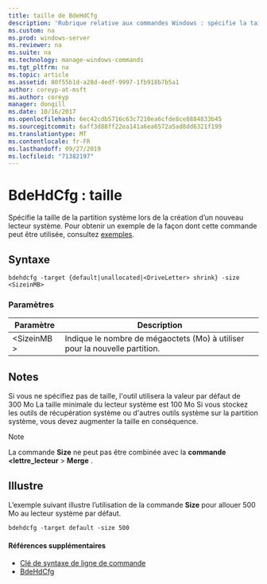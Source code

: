 ```yaml
---
title: taille de BdeHdCfg
description: 'Rubrique relative aux commandes Windows : spécifie la taille de la partition système lors de la création d’un nouveau lecteur système.'
ms.custom: na
ms.prod: windows-server
ms.reviewer: na
ms.suite: na
ms.technology: manage-windows-commands
ms.tgt_pltfrm: na
ms.topic: article
ms.assetid: 80f55b1d-a28d-4edf-9997-1fb918b7b5a1
author: coreyp-at-msft
ms.author: coreyp
manager: dongill
ms.date: 10/16/2017
ms.openlocfilehash: 6ec42cdb5716c63c7210ea6cfde8ce8884833b45
ms.sourcegitcommit: 6aff3d88ff22ea141a6ea6572a5ad8dd6321f199
ms.translationtype: MT
ms.contentlocale: fr-FR
ms.lasthandoff: 09/27/2019
ms.locfileid: "71382197"
---
```

# <a name="bdehdcfg-size"></a>BdeHdCfg : taille



Spécifie la taille de la partition système lors de la création d’un nouveau lecteur système. Pour obtenir un exemple de la façon dont cette commande peut être utilisée, consultez [exemples](#BKMK_Examples).

## <a name="syntax"></a>Syntaxe

```
bdehdcfg -target {default|unallocated|<DriveLetter> shrink} -size <SizeinMB>
```

### <a name="parameters"></a>Paramètres

|Paramètre|Description|
|---------|-----------|
|\<SizeinMB >|Indique le nombre de mégaoctets (Mo) à utiliser pour la nouvelle partition.|

## <a name="remarks"></a>Notes

Si vous ne spécifiez pas de taille, l'outil utilisera la valeur par défaut de 300 Mo La taille minimale du lecteur système est 100 Mo Si vous stockez les outils de récupération système ou d'autres outils système sur la partition système, vous devez augmenter la taille en conséquence.

> [!NOTE]
> La commande **Size** ne peut pas être combinée avec la **commande \<lettre_lecteur** > **Merge** .

## <a name="BKMK_Examples"></a>Illustre

L’exemple suivant illustre l’utilisation de la commande **Size** pour allouer 500 Mo au lecteur système par défaut.
```
bdehdcfg -target default -size 500
```

#### <a name="additional-references"></a>Références supplémentaires

-   [Clé de syntaxe de ligne de commande](command-line-syntax-key.md)
-   [BdeHdCfg](bdehdcfg.md)